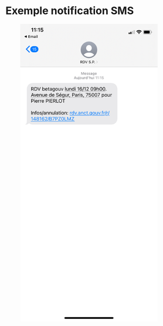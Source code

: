 # Exemple notification SMS&#x20;

<figure><img src="../../.gitbook/assets/IMG_1277 2 (3).PNG" alt="" width="375"><figcaption></figcaption></figure>

